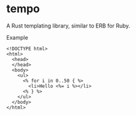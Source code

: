 # tempo

A Rust templating library, similar to ERB for Ruby.

Example

```
<!DOCTYPE html>
<html>
  <head>
  </head>
  <body>
    <ul>
      <% for i in 0..50 { %>
        <li>Hello <%= i %></li>
      <% } %>
    </ul>
  </body>
</html>
```

